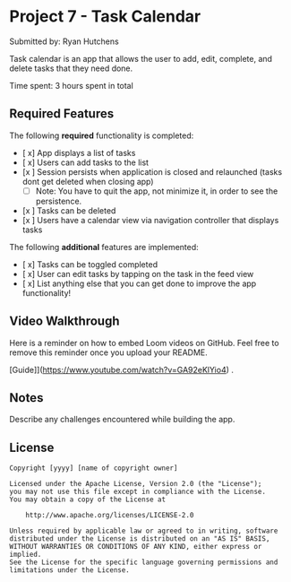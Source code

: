 # Project 7 - Task Calendar

Submitted by: Ryan Hutchens

Task calendar is an app that allows the user to add, edit, complete, and delete tasks that they need done.

Time spent: 3 hours spent in total

## Required Features

The following **required** functionality is completed:

- [ x] App displays a list of tasks
- [ x] Users can add tasks to the list
- [x ] Session persists when application is closed and relaunched (tasks dont get deleted when closing app) 
  - [ ] Note: You have to quit the app, not minimize it, in order to see the persistence.
- [x ] Tasks can be deleted
- [x ] Users have a calendar view via navigation controller that displays tasks	


The following **additional** features are implemented:

- [ x] Tasks can be toggled completed
- [ x] User can edit tasks by tapping on the task in the feed view
- [ x] List anything else that you can get done to improve the app functionality!

## Video Walkthrough

Here is a reminder on how to embed Loom videos on GitHub. Feel free to remove this reminder once you upload your README. 

[Guide]](https://www.youtube.com/watch?v=GA92eKlYio4) .

## Notes

Describe any challenges encountered while building the app.

## License

    Copyright [yyyy] [name of copyright owner]

    Licensed under the Apache License, Version 2.0 (the "License");
    you may not use this file except in compliance with the License.
    You may obtain a copy of the License at

        http://www.apache.org/licenses/LICENSE-2.0

    Unless required by applicable law or agreed to in writing, software
    distributed under the License is distributed on an "AS IS" BASIS,
    WITHOUT WARRANTIES OR CONDITIONS OF ANY KIND, either express or implied.
    See the License for the specific language governing permissions and
    limitations under the License.
